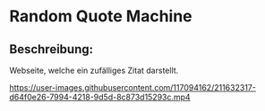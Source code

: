 # Random Quote Machine
## Beschreibung:
Webseite, welche ein zufälliges Zitat darstellt.

https://user-images.githubusercontent.com/117094162/211632317-d64f0e26-7994-4218-9d5d-8c873d15293c.mp4

